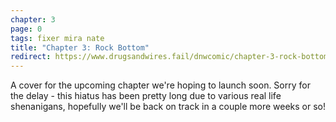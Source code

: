 ```yaml
---
chapter: 3
page: 0
tags: fixer mira nate
title: "Chapter 3: Rock Bottom"
redirect: https://www.drugsandwires.fail/dnwcomic/chapter-3-rock-bottom/
---
```


A cover for the upcoming chapter we're hoping to launch soon. Sorry for the delay - this hiatus has been pretty long due to various real life shenanigans, hopefully we'll be back on track in a couple more weeks or so!
